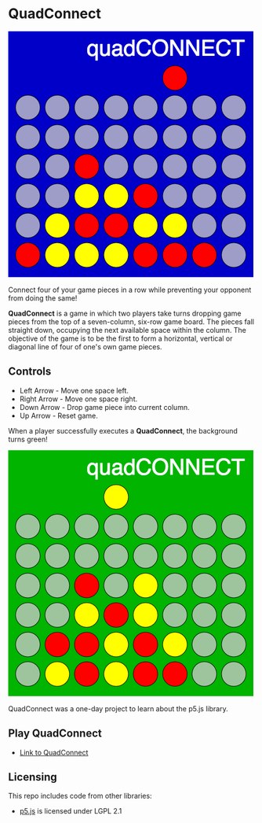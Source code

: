 # QuadConnect

![screenshot of QuadConnect](/images/QuadConnect.png)  

Connect four of your game pieces in a row while preventing your opponent from doing the same!

**QuadConnect** is a game in which two players take turns dropping game pieces from the top of a seven-column, six-row game board. The pieces fall straight down, occupying the next available space within the column. The objective of the game is to be the first to form a horizontal, vertical or diagonal line of four of one's own game pieces.

## Controls
* Left Arrow  - Move one space left.
* Right Arrow - Move one space right.
* Down Arrow  - Drop game piece into current column.
* Up Arrow    - Reset game.

When a player successfully executes a **QuadConnect**, the background turns green!

![screenshot of Winning Board](/images/QC-Winner.png)

QuadConnect was a one-day project to learn about the p5.js library.

## Play QuadConnect

* [Link to QuadConnect](https://flickerbits.github.io/QuadConnect/)

## Licensing

This repo includes code from other libraries:  
* [p5.js](https://github.com/processing/p5.js) is licensed under LGPL 2.1